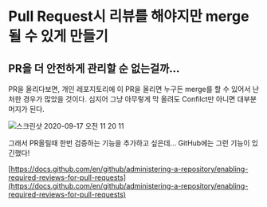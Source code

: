 # Pull Request시 리뷰를 해야지만 merge 될 수 있게 만들기

## PR을 더 안전하게 관리할 순 없는걸까...

PR을 올리다보면, 개인 레포지토리에 이 PR을 올리면 누구든 merge를 할 수 있어서 난처한 경우가 많았을 것이다. 심지어 그냥 아무렇게 막 올려도 Confilct만 아니면 대부분 머지가 된다.

![스크린샷 2020-09-17 오전 11 20 11](https://user-images.githubusercontent.com/17822723/93412390-0ba1d100-f8d8-11ea-9a9f-38e6a8320acc.png)

그래서 PR올릴때 한번 검증하는 기능을 추가하고 싶은데... GitHub에는 그런 기능이 있긴했다!

[https://docs.github.com/en/github/administering-a-repository/enabling-required-reviews-for-pull-requests](https://docs.github.com/en/github/administering-a-repository/enabling-required-reviews-for-pull-requests)
